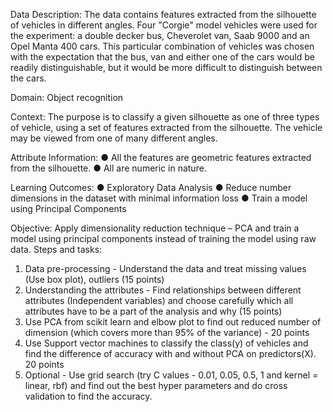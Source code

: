 Data Description: 
The data contains features extracted from the silhouette of vehicles in different angles. Four "Corgie" model vehicles were used for the experiment: a double decker bus, Cheverolet van, Saab 9000 and an Opel Manta 400 cars. This particular combination of vehicles was chosen with the expectation that the bus, van and either one of the cars would be readily distinguishable, but it would be more difficult to distinguish between the cars.

Domain: 
Object recognition

Context:
The purpose is to classify a given silhouette as one of three types of vehicle, using a set of features extracted from the silhouette. The vehicle may be viewed from one of many different angles.

Attribute Information:
●	All the features are geometric features extracted from the silhouette. 
●	All are numeric in nature.

Learning Outcomes: 
●	Exploratory Data Analysis
●	Reduce number dimensions in the dataset with minimal information loss
●	Train a model using Principal Components

Objective: 
Apply dimensionality reduction technique – PCA and train a model using principal components instead of training the model using raw data.
Steps and tasks:
1.	Data pre-processing - Understand the data and treat missing values (Use box plot), outliers (15 points)
2.	Understanding the attributes - Find relationships between different attributes (Independent variables) and choose carefully which all attributes have to be a part of the analysis and why (15 points)
3.	Use PCA from scikit learn and elbow plot to find out reduced number of dimension (which covers more than 95% of the variance) - 20 points
4.	Use Support vector machines to classify the class(y) of vehicles and find the difference of accuracy with and without PCA on predictors(X). 20 points
5.	Optional - Use grid search (try C values - 0.01, 0.05, 0.5, 1 and kernel = linear, rbf) and find out the best hyper parameters and do cross validation to find the accuracy.
